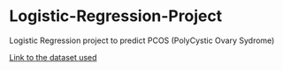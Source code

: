 # Logistic-Regression-Project
Logistic Regression project to predict PCOS (PolyCystic Ovary Sydrome)

<a href="https://www.kaggle.com/datasets/prasoonkottarathil/polycystic-ovary-syndrome-pcos">Link to the dataset used</a>
